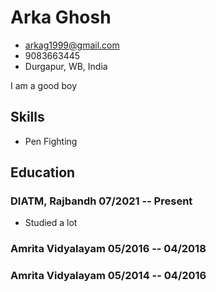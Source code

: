 # Arka Ghosh

- <arkag1999@gmail.com>
- 9083663445
- Durgapur, WB, India

I am a good boy


## Skills
  - Pen Fighting


## Education

### <span>DIATM, Rajbandh</span> <span>07/2021 -- Present</span>

  - Studied a lot

### <span>Amrita Vidyalayam</span> <span>05/2016 -- 04/2018</span>


### <span>Amrita Vidyalayam</span> <span>05/2014 -- 04/2016</span>






